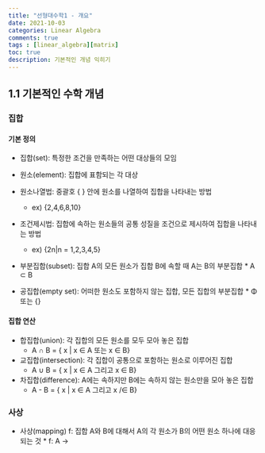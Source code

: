 ```yaml
---
title: "선형대수학1 - 개요"
date: 2021-10-03
categories: Linear Algebra
comments: true
tags : [linear_algebra][matrix]
toc: true
description: 기본적인 개념 익히기
---
```


## 1.1 기본적인 수학 개념
### 집합
#### 기본 정의
* 집합(set): 특정한 조건을 만족하는 어떤 대상들의 모임
* 원소(element): 집합에 표함되는 각 대상
* 원소나열법: 중괄호 { } 안에 원소를 나열하여 집합을 나타내는 방법
    * ex) {2,4,6,8,10}
* 조건제시법: 집합에 속하는 원소들의 공통 성질을 조건으로 제시하여 집합을 나타내는 방법
    * ex) {2n|n = 1,2,3,4,5}

* 부분집합(subset): 집합 A의 모든 원소가 집합 B에 속할 때 A는 B의 부분집합
      * A ⊂ B
* 공집합(empty set): 어떠한 원소도 포함하지 않는 집합, 모든 집합의 부분집합
      * Φ 또는 {}

#### 집합 연산
* 합집합(union): 각 집합의 모든 원소를 모두 모아 놓은 집합
   * A ∩ B = { x | x ∈ A 또는 x ∈ B}
* 교집합(intersection): 각 집합이 공통으로 포함하는 원소로 이루어진 집합
   * A ∪ B = { x | x ∈ A 그리고 x ∈ B}
* 차집합(difference): A에는 속하지만 B에는 속하지 않는 원소만을 모아 놓은 집합
   * A - B = { x | x ∈ A 그리고 x /∈ B}


### 사상
* 사상(mapping) f: 집합 A와 B에 대해서 A의 각 원소가 B의 어떤 원소 하나에 대응되는 것
      * f: A → 

